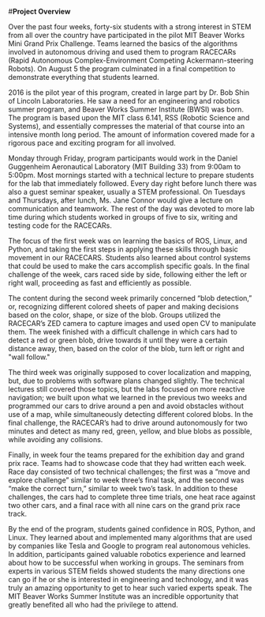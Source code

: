 #**Project Overview**

Over the past four weeks, forty-six students with a strong interest in STEM from all over the country have participated in the pilot MIT Beaver Works Mini Grand Prix Challenge. Teams learned the basics of the algorithms involved in autonomous driving and used them to program RACECARs (Rapid Autonomous Complex-Environment Competing Ackermann-steering Robots). On August 5 the program culminated in a final competition to demonstrate everything that students learned.

2016 is the pilot year of this program, created in large part by Dr. Bob Shin of Lincoln Laboratories. He saw a need for an engineering and robotics summer program, and Beaver Works Summer Institute (BWSI) was born. The program is based upon the MIT class 6.141, RSS (Robotic Science and Systems), and essentially compresses the material of that course into an intensive month long period. The amount of information covered made for a rigorous pace and exciting program for all involved.

Monday through Friday, program participants would work in the Daniel Guggenheim Aeronautical Laboratory (MIT Building 33) from 9:00am to 5:00pm. Most mornings started with a technical lecture to prepare students for the lab that immediately followed. Every day right before lunch there was also a guest seminar speaker, usually a STEM professional. On Tuesdays and Thursdays, after lunch, Ms. Jane Connor would give a lecture on communication and teamwork. The rest of the day was devoted to more lab time during which students worked in groups of five to six, writing and testing code for the RACECARs.

The focus of the first week was on learning the basics of ROS, Linux, and Python, and taking the first steps in applying these skills through basic movement in our RACECARS. Students also learned about control systems that could be used to make the cars accomplish specific goals. In the final challenge of the week, cars raced side by side, following either the left or right wall, proceeding as fast and efficiently as possible.

The content during the second week primarily concerned “blob detection,” or, recognizing different colored sheets of paper and making decisions based on the color, shape, or size of the blob. Groups utilized the RACECAR’s ZED camera to capture images and used open CV to manipulate them. The week finished with a difficult challenge in which cars had to detect a red or green blob, drive towards it until they were a certain distance away, then, based on the color of the blob, turn left or right and "wall follow."

The third week was originally supposed to cover localization and mapping, but, due to problems with software plans changed slightly. The technical lectures still covered those topics, but the labs focused on more reactive navigation; we built upon what we learned in the previous two weeks and programmed our cars to drive around a pen and avoid obstacles without use of a map, while simultaneously detecting different colored blobs. In the final challenge, the RACECAR’s had to drive around autonomously for two minutes and detect as many red, green, yellow, and blue blobs as possible, while avoiding any collisions.

Finally, in week four the teams prepared for the exhibition day and grand prix race. Teams had to showcase code that they had written each week. Race day consisted of two technical challenges; the first was a “move and explore challenge” similar to week three’s final task, and the second was “make the correct turn,” similar to week two’s task. In addition to these challenges, the cars had to complete three time trials, one heat race against two other cars, and a final race with all nine cars on the grand prix race track.

By the end of the program, students gained confidence in ROS, Python, and Linux. They learned about and implemented many algorithms that are used by companies like Tesla and Google to program real autonomous vehicles. In addition, participants gained valuable robotics experience and learned about how to be successful when working in groups. The seminars from experts in various STEM fields showed students the many directions one can go if he or she is interested in engineering and technology, and it was truly an amazing opportunity to get to hear such varied experts speak. The MIT Beaver Works Summer Institute was an incredible opportunity that greatly benefited all who had the privilege to attend.
